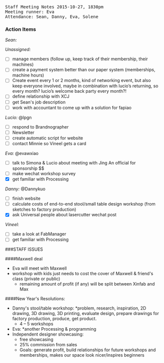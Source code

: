 <pre>
Staff Meeting Notes 2015-10-27, 1830pm
Meeting runner: Eva
Attendance: Sean, Danny, Eva, Solene
</pre>

### Action Items

*Sean:*

*Unassigned:*
- [ ] manage members (follow up, keep track of their membership, their machines)
- [ ] create a payment system better than our paper system (memberships, machine hours)
- [ ] Create event every 1 or 2 months, kind of networking event, but also keep everyone involved, maybe in combination with lucio’s returning, so every month? lucio’s welcome back party every month?!
- [ ] define relationship with XCJ
- [ ] get Sean's job description
- [ ] work with accountant to come up with a solution for fapiao

*Lucio:* @lpgn
- [ ] respond to Brandnographer
- [ ] Newsletter
- [ ] create automatic script for website
- [ ] contact Minnie so Vineel gets a card

*Eva:* @evawxiao
- [ ] talk to Simona & Lucio about meeting with Jing An official for sponsorship $$
- [ ] make wechat workshop survey
- [x] get familiar with Processing

*Danny:* @Dannykuo
- [ ] finish website
- [ ] calculate costs of end-to-end stool/small table design workshop (from sketches to factory production)
- [x] ask Universal people about lasercutter wechat post

*Vineel:* 
- [ ] take a look at FabManager
- [ ] get familiar with Processing

###STAFF ISSUES

####Maxwell deal
* Eva will meet with Maxwell
* workshop with kids just needs to cost the cover of Maxwell & friend's class (private or public) 
  * remaining amount of profit (if any) will be split between Xinfab and Max
  
####New Year's Resolutions:
* Danny's stool/table workshop:
  *problem, research, inspiration, 2D drawing, 3D drawing, 3D printing, evaluate design, prepare drawings for factory production, produce, get product.
  * 4 – 5 workshops
* Eva:
  *another Processing & programming
* Independent designer showcasing:
  * free showcasing
  * 25% commission from sales
  * Goals: generate profit, build relationships for future workshops and memberships, makes our space look nicer/inspires beginners


